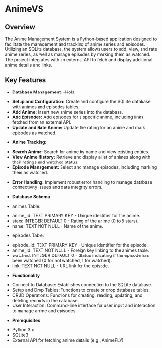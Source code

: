 # AnimeVS
## Overview
The Anime Management System is a Python-based application designed to facilitate the management and tracking of anime series and episodes. Utilizing an SQLite database, the system allows users to add, view, and rate anime series, as well as manage episodes by marking them as watched. The project integrates with an external API to fetch and display additional anime details and links.

## Key Features
* **Database Management:**
  -Hola

 - **Setup and Configuration:** Create and configure the SQLite database with animes and episodes tables.
 - **Add Anime:** Insert new anime series into the database.
 - **Add Episodes:** Add episodes for a specific anime, including links fetched from an external API.
 - **Update and Rate Anime:** Update the rating for an anime and mark episodes as watched.

* **Anime Tracking:**

 - **Search Anime:** Search for anime by name and view existing entries.
 - **View Anime History:** Retrieve and display a list of animes along with their ratings and watched status.
 - **Episode Management:** Select and manage episodes, including marking them as watched.

* **Error Handling:**
Implement robust error handling to manage database connectivity issues and data integrity errors.

* **Database Schema**
* animes Table:
 - anime_id: TEXT PRIMARY KEY - Unique identifier for the anime.
 - stars: INTEGER DEFAULT 0 - Rating of the anime (0 to 5 stars).
 - name: TEXT NOT NULL - Name of the anime.

* episodes Table:
 - episode_id: TEXT PRIMARY KEY - Unique identifier for the episode.
 - anime_id: TEXT NOT NULL - Foreign key linking to the animes table.
 - watched: INTEGER DEFAULT 0 - Status indicating if the episode has been watched (0 for not watched, 1 for watched).
 - link: TEXT NOT NULL - URL link for the episode.

* **Functionality**
  
 - Connect to Database: Establishes connection to the SQLite database.
 - Setup and Drop Tables: Functions to create or drop database tables.
 - CRUD Operations: Functions for creating, reading, updating, and deleting records in the database.
 - User Interaction: Command-line interface for user input and interaction to manage anime and episodes.

* **Prerequisites**
 - Python 3.x
 - SQLite3
 - External API for fetching anime details (e.g., AnimeFLV)
